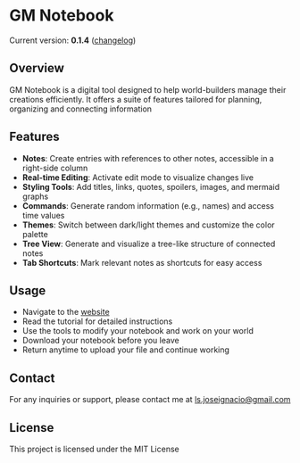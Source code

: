 # GM Notebook
Current version: **0.1.4** ([changelog](./CHANGELOG.md))
## Overview
GM Notebook is a digital tool designed to help world-builders manage their creations efficiently. It offers a suite of features tailored for planning, organizing and connecting information

## Features
- **Notes**: Create entries with references to other notes, accessible in a right-side column
- **Real-time Editing**: Activate edit mode to visualize changes live
- **Styling Tools**: Add titles, links, quotes, spoilers, images, and mermaid graphs
- **Commands**: Generate random information (e.g., names) and access time values
- **Themes**: Switch between dark/light themes and customize the color palette
- **Tree View**: Generate and visualize a tree-like structure of connected notes
- **Tab Shortcuts**: Mark relevant notes as shortcuts for easy access

## Usage
- Navigate to the [website](https://gmnotebook.netlify.app)
- Read the tutorial for detailed instructions
- Use the tools to modify your notebook and work on your world
- Download your notebook before you leave
- Return anytime to upload your file and continue working

## Contact
For any inquiries or support, please contact me at ls.joseignacio@gmail.com

## License
This project is licensed under the MIT License